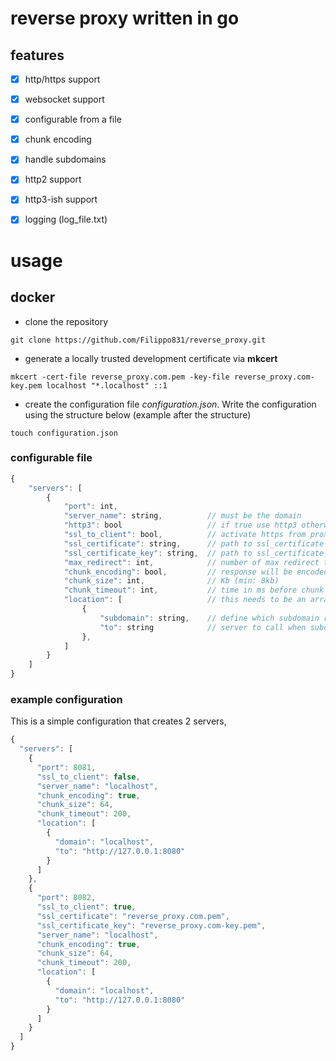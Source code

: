 # reverse proxy written in go

## features
- [x] http/https support
- [x] websocket support
- [x] configurable from a file
- [x] chunk encoding
- [x] handle subdomains
- [x] http2 support
- [x] http3-ish support
- [x] logging (log_file.txt)


# usage
## docker
- clone the repository
```
git clone https://github.com/Filippo831/reverse_proxy.git
```
- generate a locally trusted development certificate via **mkcert**
```
mkcert -cert-file reverse_proxy.com.pem -key-file reverse_proxy.com-key.pem localhost "*.localhost" ::1
```
- create the configuration file *configuration.json*. Write the configuration using the structure below (example after the structure)
```
touch configuration.json
```
### configurable file
``` js
{
    "servers": [
        {
            "port": int,
            "server_name": string,          // must be the domain
            "http3": bool                   // if true use http3 otherwise http1 & http2
            "ssl_to_client": bool,          // activate https from proxy to client
            "ssl_certificate": string,      // path to ssl_certificate file
            "ssl_certificate_key": string,  // path to ssl_certificate_key file
            "max_redirect": int,            // number of max redirect to follow
            "chunk_encoding": bool,         // response will be encoded in chunks (http/1.1)
            "chunk_size": int,              // Kb (min: 8kb)
            "chunk_timeout": int,           // time in ms before chunk is sent (min 30ms)
            "location": [                   // this needs to be an array
                {
                    "subdomain": string,    // define which subdomain redirect to "to"
                    "to": string            // server to call when subdomain used
                },
            ]
        }
    ]
}
```
### example configuration
This is a simple configuration that creates 2 servers, 
``` js
{
  "servers": [
    {
      "port": 8081,
      "ssl_to_client": false,
      "server_name": "localhost",
      "chunk_encoding": true,
      "chunk_size": 64,
      "chunk_timeout": 200,
      "location": [
        {
          "domain": "localhost",
          "to": "http://127.0.0.1:8080"
        }
      ]
    },
    {
      "port": 8082,
      "ssl_to_client": true,
      "ssl_certificate": "reverse_proxy.com.pem",
      "ssl_certificate_key": "reverse_proxy.com-key.pem",
      "server_name": "localhost",
      "chunk_encoding": true,
      "chunk_size": 64,
      "chunk_timeout": 200,
      "location": [
        {
          "domain": "localhost",
          "to": "http://127.0.0.1:8080"
        }
      ]
    }
  ]
}
```

